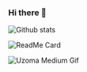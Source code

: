 ### Hi there 👋


![Github stats](https://github-readme-stats.vercel.app/api?username=HarshSinha18)

![ReadMe Card](https://github-readme-stats.vercel.app/api/pin/?username=YourUsername&repo=YourRepositoryName)

![Uzoma Medium Gif](https://user-images.githubusercontent.com/33858127/88416966-1e53ca00-cdaf-11ea-82f8-f8b90949ac73.gif)
